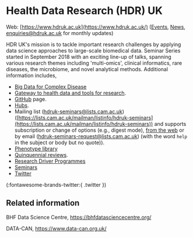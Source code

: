 # Health Data Research (HDR) UK

Web: [https://www.hdruk.ac.uk](https://www.hdruk.ac.uk/) ([Events](https://www.hdruk.ac.uk/news-opinion-events/events/), [News](https://www.hdruk.ac.uk/news-opinion-events/news/), <a href="mailto:enquiries@hdruk.ac.uk">enquiries@hdruk.ac.uk</a> for monthly updates)

HDR UK's mission is to tackle important research challenges by applying data science approaches to large-scale biomedical data.
Seminar Series started in September 2018 with an exciting line-up of talks, spanning various research themes including 
'multi-omics', clinical informatics, rare diseases, the microbiome, and novel analytical methods. Additional information includes,

* [Big Data for Complex Disease](https://www.hdruk.ac.uk/research/research-driver-programmes/big-data-for-complex-disease/)
* [Gateway to health data and tools for research](https://www.healthdatagateway.org/).
* [GitHub](https://github.com/HDRUK) page.
* [Hubs](https://www.youtube.com/watch?v=jOP5RpYaEaQ).
* Mailing list (<a href="mailto:hdruk-seminars@lists.cam.ac.uk">hdruk-seminars@lists.cam.ac.uk</a>) ([https://lists.cam.ac.uk/mailman/listinfo/hdruk-seminars](https://lists.cam.ac.uk/mailman/listinfo/hdruk-seminars)) and supports subscription or change of options (e.g., digest mode), [from the web](https://lists.cam.ac.uk/mailman/options/hdruk-seminars/ceu-group%40medschl.cam.ac.uk) or by email (<a href="mailto:hdruk-seminars-request@lists.cam.ac.uk">hdruk-seminars-request@lists.cam.ac.uk</a>) (with the word `help` in the subject or body but no quote)).
* [Phenotype library](https://phenotypes.healthdatagateway.org/)
* [Quinquennial reviews](https://www.hdruk.ac.uk/health-data-research-uk-quinquennial-review/).
* [Research Driver Programmes](https://www.hdruk.ac.uk/research/research-driver-programmes/)
* [Seminars](https://talks.cam.ac.uk/show/index/172588)
* [Twitter](https://twitter.com/HDR_UK)
<style type="text/css">
.fa_custom {
color: #0099CC
}
</style>
 <i class="fa fa-twitter fa_custom fa-3x"></i> (:fontawesome-brands-twitter:{ .twitter })

## Related information

BHF Data Science Centre, <https://bhfdatasciencecentre.org/>

DATA-CAN, <https://www.data-can.org.uk/>
